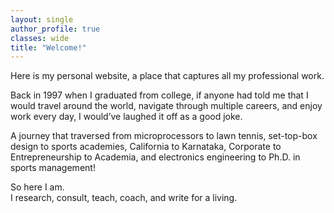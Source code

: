 ```yaml
---
layout: single
author_profile: true
classes: wide
title: "Welcome!"
---
```

Here is my personal website, a place that captures all my professional work.

Back in 1997 when I graduated from college, if anyone had told me that I would
travel around the world, navigate through multiple careers, and enjoy work every day, I
would’ve laughed it off as a good joke.

A journey that traversed from microprocessors to lawn tennis, set-top-box design to sports
academies, California to Karnataka, Corporate to Entrepreneurship to Academia, and electronics engineering to
Ph.D. in sports management!

So here I am.  
I research, consult, teach, coach, and write for a living.  

